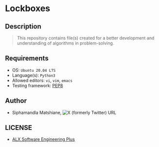 # Lockboxes

## Description
> This repository contains file(s) created for a better development and understanding of algorithms in problem-solving.

## Requirements
- OS: `Ubuntu 20.04 LTS`
- Language(s): `Python3`
- Allowed editors: `vi`, `vim`, `emacs`
- Testing framework: [PEP8](https://peps.python.org/pep-0008/)

## Author
- Siphamandla Matshiane, ![X (formerly Twitter) URL](https://img.shields.io/twitter/url?url=https%3A%2F%2Fx.com%2FSiphamandl76892)

## LICENSE
- [ALX Software Engineering Plus](https://tech.alxafrica.com/software-engineering-plus-programme-johannesburg)

